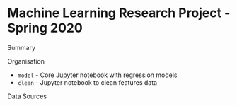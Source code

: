 # Machine Learning Research Project - Spring 2020

Summary



Organisation

- `model` - Core Jupyter notebook with regression models
- `clean` - Jupyter notebook to clean features data

Data Sources
